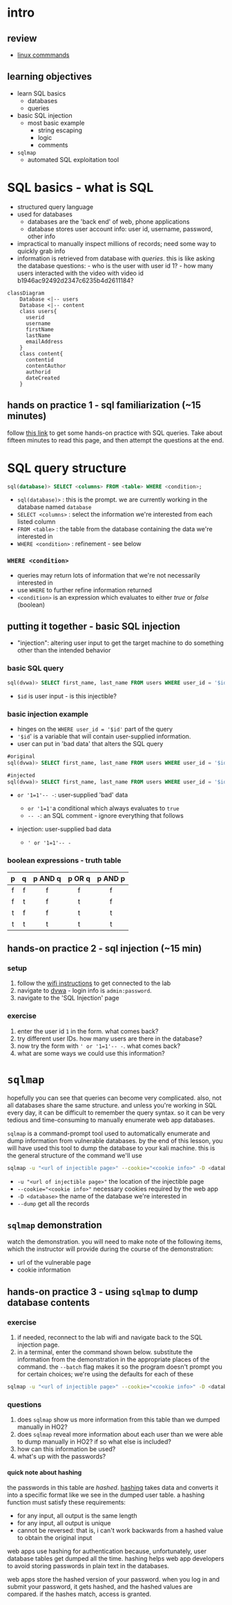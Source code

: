 # intro

## review
- [linux commmands](linux-lesson.md)

## learning objectives

- learn SQL basics
    - databases
    - queries
- basic SQL injection
    - most basic example
        - string escaping
        - logic
        - comments 
- `sqlmap`
    - automated SQL exploitation tool

# SQL basics - what is SQL
- structured query language
- used for databases
    - databases are the 'back end' of web, phone applications
    - database stores user account info: user id, username, password, other info
- impractical to manually inspect millions of records; need some way to quickly
  grab info
- information is retrieved from database with *queries*. this is like asking the database questions:
        - who is the user with user id 1?
        - how many users interacted with the video with video id
          b1946ac92492d2347c6235b4d2611184?
```mermaid
classDiagram
    Database <|-- users
    Database <|-- content
    class users{
      userid
      username
      firstName
      lastName
      emailAddress
    }
    class content{
      contentid
      contentAuthor
      authorid
      dateCreated
    }
```
## hands on practice 1 - sql familiarization (~15 minutes)

follow [this link](https://www.sqlcourse.com/beginner-course/selecting-data) to
get some hands-on practice with SQL queries.  Take about fifteen minutes to
read this page, and then attempt the questions at the end.


# SQL query structure

```sql
sql(database)> SELECT <columns> FROM <table> WHERE <condition>;
```

- `sql(database)>` : this is the prompt.  we are currently working in the
  database named `database`
- `SELECT <columns>` : select the information we're interested from each
  listed column
- `FROM <table>` : the table from the database containing the data we're
  interested in
- `WHERE <condition>` : refinement - see below

### `WHERE <condition>`

- queries may return lots of information that we're not necessarily interested
  in
- use `WHERE` to further refine information returned
- `<condition>` is an expression which evaluates to either *true* or *false*
  (boolean)


## putting it together - basic SQL injection
- "injection": altering user input to get the target machine to do something
  other than the intended behavior

### basic SQL query
```sql
sql(dvwa)> SELECT first_name, last_name FROM users WHERE user_id = '$id';
```
- `$id` is user input - is this injectible?

### basic injection example
- hinges on the `WHERE user_id = '$id'` part of the query
- `'$id`' is a variable that will contain user-supplied information.
- user can put in 'bad data' that alters the SQL query


```sql
#original
sql(dvwa)> SELECT first_name, last_name FROM users WHERE user_id = '$id';

#injected
sql(dvwa)> SELECT first_name, last_name FROM users WHERE user_id = '$id' or '1=1'-- -;
```

- `or '1=1'-- -`: user-supplied 'bad' data
    - `or '1=1'`a conditional which always evaluates to `true`
    - `-- -`: an SQL comment - ignore everything that follows

- injection: user-supplied bad data
    - `' or '1=1'-- -`

### boolean expressions - truth table

| p | q | p AND q | p OR q | p AND p |
|:-:|:-:|:-------:|:------:|:-------:|
| f | f |    f    |    f   |    f    |
| f | t |    f    |    t   |    f    |
| t | f |    f    |    t   |    t    |
| t | t |    t    |    t   |    t    |

## hands-on practice 2 - sql injection (~15 min)

### setup
1. follow the [wifi instructions](wifi-instructions.md) to get connected to the
   lab
2. navigate to [dvwa](link) - login info is `admin:password`.
3. navigate to the 'SQL Injection' page

### exercise
1. enter the user id `1` in the form.  what comes back?
2. try different user IDs.  how many users are there in the database?
3. now try the form with `' or '1=1'-- -`.  what comes back?
4. what are some ways we could use this information?

# `sqlmap`

hopefully you can see that queries can become very complicated. also, not all
databases share the same structure. and unless you're working in SQL every day,
it can be difficult to remember the query syntax. so it can be very tedious and
time-consuming to manually enumerate web app databases.

`sqlmap` is a command-prompt tool used to automatically enumerate and dump
information from vulnerable databases.  by the end of this lesson, you will
have used this tool to dump the database to your kali machine. this is the
general structure of the command we'll use

```bash
sqlmap -u "<url of injectible page>" --cookie="<cookie info>" -D <database> --dump
```
- `-u "<url of injectible page>"` the location of the injectible page
- `--cookie="<cookie info>"` necessary cookies required by the web app
- `-D <database>` the name of the database we're interested in
- `--dump` get all the records

## `sqlmap` demonstration
watch the demonstration.  you will need to make note of the following items,
which the instructor will provide during the course of the demonstration:
- url of the vulnerable page
- cookie information

## hands-on practice 3 - using `sqlmap` to dump database contents

### exercise
1. if needed, reconnect to the lab wifi and navigate back to the SQL injection
   page.
2. in a terminal, enter the command shown below.  substitute the information
   from the demonstration in the appropriate places of the command. the
   `--batch` flag makes it so the program doesn't prompt you for certain
   choices; we're using the defaults for each of these
```bash
sqlmap -u "<url of injectible page>" --cookie="<cookie info>" -D <database> --dump --batch
```

### questions
1. does `sqlmap` show us more information from this table than we dumped
   manually in HO2?
2. does `sqlmap` reveal more information about each user than we were able to
   dump manually in HO2? if so what else is included?
3. how can this information be used?
4. what's up with the passwords?

#### quick note about hashing
the passwords in this table are *hashed*.
[hashing](https://en.wikipedia.org/wiki/Hash_function) takes data and converts
it into a specific format like we see in the dumped user table.  a hashing
function must satisfy these requirements:
* for any input, all output is the same length
* for any input, all output is unique
* cannot be reversed: that is, i can't work backwards from a hashed value to
  obtain the original input

web apps use hashing for authentication because, unfortunately, user database
tables get dumped all the time. hashing helps web app developers to avoid
storing passwords in plain text in the databases.

web apps store the hashed version of your password.  when you log in and submit
your password, it gets hashed, and the hashed values are compared.  if the
hashes match, access is granted.
